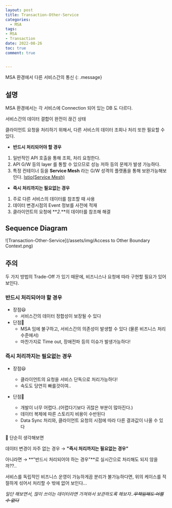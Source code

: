 ```yaml
---
layout: post
title: Transaction-Other-Service
categories:
  - MSA
tags:
- MSA
- Transaction
date: 2022-08-26
toc: true
comment: true


---
```


MSA 환경에서 다른 서비스간의 통신
{: .message}

## 설명

MSA 환경에서는 각 서비스에 Connection 되어 있는 DB 도 다르다.

서비스간의 데이터 결합이 완전이 끊긴 상태

클라이언트 요청을 처리하기 위해서, 다른 서비스의 데이터 조회나 처리 또한 필요할 수 있다.

- **반드시 처리되어야 할 경우**

1. 일반적인 API 호출을 통해 조회, 처리 요청한다.
2. API G/W 등의 layer 를 통할 수 있으므로 성능 저하 등의 문제가 발생 가능하다.
3. 특정 컨테이너 등을 **Service Mesh** 라는 G/W 성격의 플랫폼을 통해 보완가능해보인다. [Istio(Service Mesh)](https://www.redhat.com/ko/topics/microservices/what-is-istio)

- **즉시 처리까지는 필요없는 경우**

1. 주로 다른 서비스의 데이터를 참조할 때 사용
2. 데이터 변경시점의 Event 정보를 사전에 적재
3. 클라이언트의 요청에 **_2._**의 데이터를 참조해 해결


## Sequence Diagram

![Transaction-Other-Service](/assets/img/Access to Other Boundary Context.png)

## 주의

두 가지 방법의 Trade-Off 가 있기 때문에, 비즈니스나 요청에 따라 구현할 필요가 있어보인다.

### 반드시 처리되어야 할 경우

* 장점😃
  * 서비스간의 데이터 정합성이 보장될 수 있다
* 단점🧐
  * MSA 임에 불구하고, 서비스간의 의존성이 발생할 수 있다 (물론 비즈니스 처리 수준에서)
  * 마찬가지로 Time out, 장애전파 등의 이슈가 발생가능하다!

### 즉시 처리까지는 필요없는 경우

* 장점😃
  * 클라이언트의 요청을 서비스 단독으로 처리가능하다!
  * 속도도 당연히 빠를것이여..

* 단점🧐
  * 개발이 너무 어렵다..(어렵다기보다 귀찮은 부분이 많아진다.)
  * 데이터 복제에 따른 스토리지 비용이 수반된다
  * Data Sync 처리와, 클라이언트 요청의 시점에 따라 다른 결과값이 나올 수 있다

🤨 단순히 생각해보면

데이터 변경이 자주 없는 경우  → **"즉시 처리까지는 필요없는 경우"**

아니라면 → **"반드시 처리되어야 하는 경우"**로 실시간으로 처리해도 되지 않을까??..

서비스를 독립적인 비즈니스 운영이 가능하게끔 분리가 불가능하다면, 위의 케이스를 적절하게 섞어서 처리할 수 밖에 없어 보인다...

 _일단 해보면서, 많이 쓰이는 데이터라면 가져와서 보관하도록 해보자..~~무책임해도 어쩔 수 없다~~_